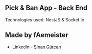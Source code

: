 ## Pick & Ban App - Back End

Technologies used: NestJS & Socket.io

## Made by fAemeister

- LinkedIn - [Sinan Gürcan](https://www.linkedin.com/in/sinan-gurcan/)

